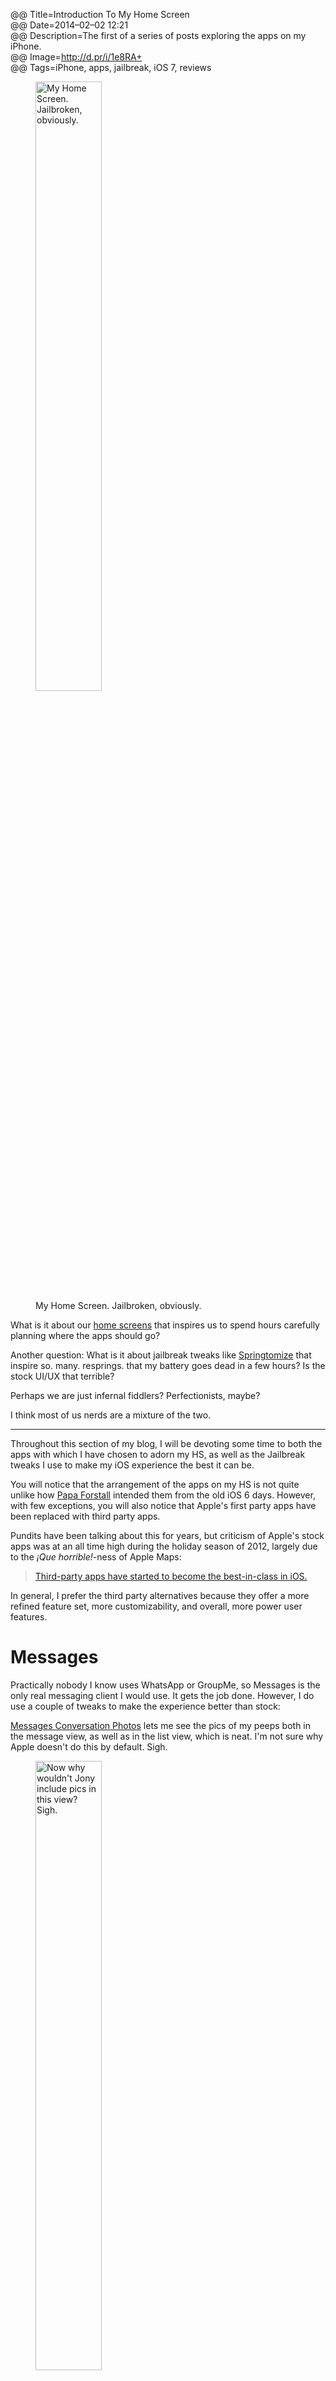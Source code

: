 @@ Title=Introduction To My Home Screen  
@@ Date=2014–02–02 12:21  
@@ Description=The first of a series of posts exploring the apps on my iPhone.  
@@ Image=http://d.pr/i/1e8RA+    
@@ Tags=iPhone, apps, jailbreak, iOS 7, reviews  

<figure>
	<img src="http://d.pr/i/1e8RA+" alt="My Home Screen. Jailbroken, obviously." width="50%" />
	<figcaption>My Home Screen. Jailbroken, obviously.</figcaption>
</figure>

What is it about our [home screens](http://lifehacker.com/5991283/how-to-customize-your-iphones-home-screen-and-break-away-from-the-pack) that inspires us to spend hours carefully planning where the apps should go?

Another question: What is it about jailbreak tweaks like [Springtomize](http://www.idownloadblog.com/2014/01/25/review-springtomize-3/) that inspire so. many. resprings. that my battery goes dead in a few hours? Is the stock UI/UX that terrible? 

Perhaps we are just infernal fiddlers? Perfectionists, maybe?

I think most of us nerds are a mixture of the two.

***

Throughout this section of my blog, I will be devoting some time to both the apps with which I have chosen to adorn my HS, as well as the Jailbreak tweaks I use to make my iOS experience the best it can be.

You will notice that the arrangement of the apps on my HS is not quite unlike how [Papa Forstall](http://www.gizmodo.com.au/2012/10/show-us-your-phones-home-screen/) intended them from the old iOS 6 days. However, with few exceptions, you will also notice that Apple's first party apps have been replaced with third party apps.

Pundits have been talking about this for years, but criticism of Apple's stock apps was at an all time high during the holiday season of 2012, largely due to the *¡Que horrible!*-ness of Apple Maps:

>[Third-party apps have started to become the best-in-class in iOS.](https://theoveranalyzed.squarespace.com/archive/2014/02/introduction-to-my-home-screen#)

In general, I prefer the third party alternatives because they offer a more refined feature set, more customizability, and overall, more power user features. 

# Messages #

Practically nobody I know uses WhatsApp or GroupMe, so Messages is the only real messaging client I would use. It gets the job done. However, I do use a couple of tweaks to make the experience better than stock:

[Messages Conversation Photos](http://www.idownloadblog.com/2013/05/15/messages-convo-photos/) lets me see the pics of my peeps both in the message view, as well as in the list view, which is neat. I'm not sure why Apple doesn't do this by default. Sigh.

<figure>
	<img src="http://d.pr/i/106Jd+" alt="Now why wouldn't Jony include pics in this view? Sigh."  width="50%" />
	<figcaption>Now why wouldn't Jony include pics in this view? Sigh.</figcaption>
</figure>

[Couria](http://www.idownloadblog.com/2014/01/28/couria/) is one of many quick reply inspired Messages tweak that allows both swiping lock screen notifications as well as tapping banner notifications to enable a quick reply.

<figure>
	<img src="http://d.pr/i/1hSkk+" alt="Lock Screen / Home Screen view" width="50%" />
	<figcaption>Lock Screen / Home Screen view</figcaption>
</figure>

[SwipeSelection Pro](http://tapbots.com/software/tweetbot/) works in any app that has keyboard functionality. But what makes it so important for Messages, is that outside of [Tweetbot 3](http://tapbots.com/software/tweetbot/), I spend more time typing in Messages than in any other app. 